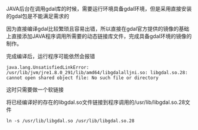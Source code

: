 JAVA后台在调用gdal库的时候，需要运行环境具备gdal环境，但是采用直接安装的gdal包是不能满足需求的

因为直接编译gdal比较繁琐且容易出错，所以直接在gdal官方提供的镜像的基础上直接添加JAVA程序调用所需要的动态链接库文件，完成具备gdal环境的镜像的制作。

完成编译后，运行程序可能依然会报错

```
java.lang.UnsatisfiedLinkError: /usr/lib/jvm/jre1.8.0_291/lib/amd64/libgdalalljni.so: libgdal.so.28: cannot open shared object file: No such file or directory
```

这时只需要做一个软链接

将已经编译好的存在的libgdal.so文件链接到程序调用的/usr/lib/libgdal.so.28文件

```
ln -s /usr/lib/libgdal.so /usr/lib/libgdal.so.28
```



